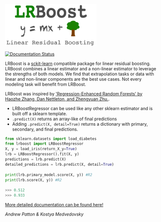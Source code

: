 <img src=https://github.com/anpatton/lrboost/blob/main/doc/images/lrboost.png width=300>

[![Documentation Status](https://readthedocs.org/projects/lrboost/badge/?version=latest)](https://lrboost.readthedocs.org)

LRBoost is a [sckit-learn](https://scikit-learn.org/) compatible package for linear residual boosting. LRBoost combines a linear estimator and a non-linear estimator to leverage the strengths of both models. We find that extrapolation tasks or data with linear and non-linear components are the best use cases. Not every modeling task will benefit from LRBoost. 

LRBoost was inspired by ['Regression-Enhanced Random Forests' by Haozhe Zhang, Dan Nettleton, and Zhengyuan Zhu.](https://arxiv.org/abs/1904.10416v1).

* LRBoostRegressor can be used like any other sklearn estimator and is built off a sklearn template.
* ``.predict(X)`` returns an array-like of final predictions
* Adding ``.predict(X, detail=True)`` returns a dictionary with primary, secondary, and final predictions.

```python
from sklearn.datasets import load_diabetes
from lrboost import LRBoostRegressor
X, y = load_iris(return_X_y=True)
lrb = LRBoostRegressor().fit(X, y)
predictions = lrb.predict(X)
detailed_predictions = lrb.predict(X, detail=True)

print(lrb.primary_model.score(X, y)) #R2
print(lrb.score(X, y)) #R2

>>> 0.512
>>> 0.933
```

[More detailed documentation can be found here!](https://lrboost.readthedocs.io/en/latest/) 

*Andrew Patton & Kostya Medvedovsky*
